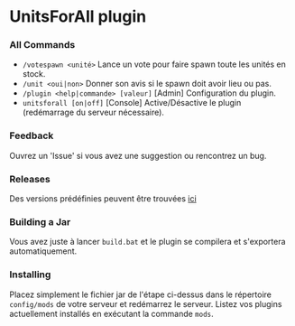 # UnitsForAll plugin

### All Commands
* `/votespawn <unité>` Lance un vote pour faire spawn toute les unités en stock.
* `/unit <oui|non>` Donner son avis si le spawn doit avoir lieu ou pas.
* `/plugin <help|commande> [valeur]` \[Admin] Configuration du plugin.
* `unitsforall [on|off]` \[Console] Active/Désactive le plugin (redémarrage du serveur nécessaire).

### Feedback
Ouvrez un 'Issue' si vous avez une suggestion ou rencontrez un bug.

### Releases
Des versions prédéfinies peuvent être trouvées [ici](https://github.com/Susideur/UnitsForAll-plugin/releases)

### Building a Jar 
Vous avez juste à lancer `build.bat` et le plugin se compilera et s'exportera automatiquement.


### Installing
Placez simplement le fichier jar de l'étape ci-dessus dans le répertoire `config/mods` de votre serveur et redémarrez le serveur.
Listez vos plugins actuellement installés en exécutant la commande `mods`. 
